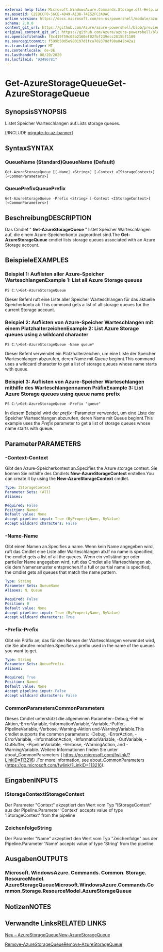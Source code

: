 ```yaml
---
external help file: Microsoft.WindowsAzure.Commands.Storage.dll-Help.xml
ms.assetid: C2EBCCF0-56CE-4D49-A138-74E52FC3A9AC
online version: https://docs.microsoft.com/en-us/powershell/module/azure.storage/get-azurestoragequeue
schema: 2.0.0
content_git_url: https://github.com/Azure/azure-powershell/blob/preview/src/Storage/Commands.Storage/help/Get-AzureStorageQueue.md
original_content_git_url: https://github.com/Azure/azure-powershell/blob/preview/src/Storage/Commands.Storage/help/Get-AzureStorageQueue.md
ms.openlocfilehash: f8c419f59c05b2160ef02fbf239ecc2815bf1109
ms.sourcegitcommit: f599b50d5e980197d1fca769378df90a842b42a1
ms.translationtype: MT
ms.contentlocale: de-DE
ms.lasthandoff: 08/20/2020
ms.locfileid: "93496781"
---
```

# <span data-ttu-id="d3fc6-101">Get-AzureStorageQueue</span><span class="sxs-lookup"><span data-stu-id="d3fc6-101">Get-AzureStorageQueue</span></span>

## <span data-ttu-id="d3fc6-102">Synopsis</span><span class="sxs-lookup"><span data-stu-id="d3fc6-102">SYNOPSIS</span></span>
<span data-ttu-id="d3fc6-103">Listet Speicher Warteschlangen auf.</span><span class="sxs-lookup"><span data-stu-id="d3fc6-103">Lists storage queues.</span></span>

[!INCLUDE [migrate-to-az-banner](../../includes/migrate-to-az-banner.md)]

## <span data-ttu-id="d3fc6-104">Syntax</span><span class="sxs-lookup"><span data-stu-id="d3fc6-104">SYNTAX</span></span>

### <span data-ttu-id="d3fc6-105">QueueName (Standard)</span><span class="sxs-lookup"><span data-stu-id="d3fc6-105">QueueName (Default)</span></span>
```
Get-AzureStorageQueue [[-Name] <String>] [-Context <IStorageContext>] [<CommonParameters>]
```

### <span data-ttu-id="d3fc6-106">QueuePrefix</span><span class="sxs-lookup"><span data-stu-id="d3fc6-106">QueuePrefix</span></span>
```
Get-AzureStorageQueue -Prefix <String> [-Context <IStorageContext>] [<CommonParameters>]
```

## <span data-ttu-id="d3fc6-107">Beschreibung</span><span class="sxs-lookup"><span data-stu-id="d3fc6-107">DESCRIPTION</span></span>
<span data-ttu-id="d3fc6-108">Das Cmdlet " **Get-AzureStorageQueue** " listet Speicher Warteschlangen auf, die einem Azure-Speicherkonto zugeordnet sind.</span><span class="sxs-lookup"><span data-stu-id="d3fc6-108">The **Get-AzureStorageQueue** cmdlet lists storage queues associated with an Azure Storage account.</span></span>

## <span data-ttu-id="d3fc6-109">Beispiele</span><span class="sxs-lookup"><span data-stu-id="d3fc6-109">EXAMPLES</span></span>

### <span data-ttu-id="d3fc6-110">Beispiel 1: Auflisten aller Azure-Speicher Warteschlangen</span><span class="sxs-lookup"><span data-stu-id="d3fc6-110">Example 1: List all Azure Storage queues</span></span>
```
PS C:\>Get-AzureStorageQueue
```

<span data-ttu-id="d3fc6-111">Dieser Befehl ruft eine Liste aller Speicher Warteschlangen für das aktuelle Speicherkonto ab.</span><span class="sxs-lookup"><span data-stu-id="d3fc6-111">This command gets a list of all storage queues for the current Storage account.</span></span>

### <span data-ttu-id="d3fc6-112">Beispiel 2: Auflisten von Azure-Speicher Warteschlangen mit einem Platzhalterzeichen</span><span class="sxs-lookup"><span data-stu-id="d3fc6-112">Example 2: List Azure Storage queues using a wildcard character</span></span>
```
PS C:\>Get-AzureStorageQueue -Name queue*
```

<span data-ttu-id="d3fc6-113">Dieser Befehl verwendet ein Platzhalterzeichen, um eine Liste der Speicher Warteschlangen abzurufen, deren Name mit Queue beginnt.</span><span class="sxs-lookup"><span data-stu-id="d3fc6-113">This command uses a wildcard character to get a list of storage queues whose name starts with queue.</span></span>

### <span data-ttu-id="d3fc6-114">Beispiel 3: Auflisten von Azure-Speicher Warteschlangen mithilfe des Warteschlangennamen Präfix</span><span class="sxs-lookup"><span data-stu-id="d3fc6-114">Example 3: List Azure Storage queues using queue name prefix</span></span>
```
PS C:\>Get-AzureStorageQueue -Prefix "queue"
```

<span data-ttu-id="d3fc6-115">In diesem Beispiel wird der *prefix* -Parameter verwendet, um eine Liste der Speicher Warteschlangen abzurufen, deren Name mit Queue beginnt.</span><span class="sxs-lookup"><span data-stu-id="d3fc6-115">This example uses the *Prefix* parameter to get a list of storage queues whose name starts with queue.</span></span>

## <span data-ttu-id="d3fc6-116">Parameter</span><span class="sxs-lookup"><span data-stu-id="d3fc6-116">PARAMETERS</span></span>

### <span data-ttu-id="d3fc6-117">-Context</span><span class="sxs-lookup"><span data-stu-id="d3fc6-117">-Context</span></span>
<span data-ttu-id="d3fc6-118">Gibt den Azure-Speicherkontext an.</span><span class="sxs-lookup"><span data-stu-id="d3fc6-118">Specifies the Azure storage context.</span></span>
<span data-ttu-id="d3fc6-119">Sie können Sie mithilfe des Cmdlets **New-AzureStorageContext** erstellen.</span><span class="sxs-lookup"><span data-stu-id="d3fc6-119">You can create it by using the **New-AzureStorageContext** cmdlet.</span></span>

```yaml
Type: IStorageContext
Parameter Sets: (All)
Aliases: 

Required: False
Position: Named
Default value: None
Accept pipeline input: True (ByPropertyName, ByValue)
Accept wildcard characters: False
```

### <span data-ttu-id="d3fc6-120">-Name</span><span class="sxs-lookup"><span data-stu-id="d3fc6-120">-Name</span></span>
<span data-ttu-id="d3fc6-121">Gibt einen Namen an.</span><span class="sxs-lookup"><span data-stu-id="d3fc6-121">Specifies a name.</span></span>
<span data-ttu-id="d3fc6-122">Wenn kein Name angegeben wird, ruft das Cmdlet eine Liste aller Warteschlangen ab.</span><span class="sxs-lookup"><span data-stu-id="d3fc6-122">If no name is specified, the cmdlet gets a list of all the queues.</span></span>
<span data-ttu-id="d3fc6-123">Wenn ein vollständiger oder partieller Name angegeben wird, ruft das Cmdlet alle Warteschlangen ab, die dem Namensmuster entsprechen.</span><span class="sxs-lookup"><span data-stu-id="d3fc6-123">If a full or partial name is specified, the cmdlet gets all queues that match the name pattern.</span></span>

```yaml
Type: String
Parameter Sets: QueueName
Aliases: N, Queue

Required: False
Position: 0
Default value: None
Accept pipeline input: True (ByPropertyName, ByValue)
Accept wildcard characters: True
```

### <span data-ttu-id="d3fc6-124">-Prefix</span><span class="sxs-lookup"><span data-stu-id="d3fc6-124">-Prefix</span></span>
<span data-ttu-id="d3fc6-125">Gibt ein Präfix an, das für den Namen der Warteschlangen verwendet wird, die Sie abrufen möchten.</span><span class="sxs-lookup"><span data-stu-id="d3fc6-125">Specifies a prefix used in the name of the queues you want to get.</span></span>

```yaml
Type: String
Parameter Sets: QueuePrefix
Aliases: 

Required: True
Position: Named
Default value: None
Accept pipeline input: False
Accept wildcard characters: False
```

### <span data-ttu-id="d3fc6-126">CommonParameters</span><span class="sxs-lookup"><span data-stu-id="d3fc6-126">CommonParameters</span></span>
<span data-ttu-id="d3fc6-127">Dieses Cmdlet unterstützt die allgemeinen Parameter:-Debug,-Fehler Aktion,-ErrorVariable,-InformationVariable,-Variable,-Puffer,-PipelineVariable,-Verbose,-Warning-Aktion und-WarningVariable.</span><span class="sxs-lookup"><span data-stu-id="d3fc6-127">This cmdlet supports the common parameters: -Debug, -ErrorAction, -ErrorVariable, -InformationAction, -InformationVariable, -OutVariable, -OutBuffer, -PipelineVariable, -Verbose, -WarningAction, and -WarningVariable.</span></span> <span data-ttu-id="d3fc6-128">Weitere Informationen finden Sie unter about_CommonParameters ( https://go.microsoft.com/fwlink/?LinkID=113216) .</span><span class="sxs-lookup"><span data-stu-id="d3fc6-128">For more information, see about_CommonParameters (https://go.microsoft.com/fwlink/?LinkID=113216).</span></span>

## <span data-ttu-id="d3fc6-129">Eingaben</span><span class="sxs-lookup"><span data-stu-id="d3fc6-129">INPUTS</span></span>

### <span data-ttu-id="d3fc6-130">IStorageContext</span><span class="sxs-lookup"><span data-stu-id="d3fc6-130">IStorageContext</span></span>

<span data-ttu-id="d3fc6-131">Der Parameter "Context" akzeptiert den Wert vom Typ "IStorageContext" aus der Pipeline.</span><span class="sxs-lookup"><span data-stu-id="d3fc6-131">Parameter 'Context' accepts value of type 'IStorageContext' from the pipeline</span></span>

### <span data-ttu-id="d3fc6-132">Zeichenfolge</span><span class="sxs-lookup"><span data-stu-id="d3fc6-132">String</span></span>

<span data-ttu-id="d3fc6-133">Der Parameter "Name" akzeptiert den Wert vom Typ "Zeichenfolge" aus der Pipeline.</span><span class="sxs-lookup"><span data-stu-id="d3fc6-133">Parameter 'Name' accepts value of type 'String' from the pipeline</span></span>

## <span data-ttu-id="d3fc6-134">Ausgaben</span><span class="sxs-lookup"><span data-stu-id="d3fc6-134">OUTPUTS</span></span>

### <span data-ttu-id="d3fc6-135">Microsoft. WindowsAzure. Commands. Common. Storage. ResourceModel. AzureStorageQueue</span><span class="sxs-lookup"><span data-stu-id="d3fc6-135">Microsoft.WindowsAzure.Commands.Common.Storage.ResourceModel.AzureStorageQueue</span></span>

## <span data-ttu-id="d3fc6-136">Notizen</span><span class="sxs-lookup"><span data-stu-id="d3fc6-136">NOTES</span></span>

## <span data-ttu-id="d3fc6-137">Verwandte Links</span><span class="sxs-lookup"><span data-stu-id="d3fc6-137">RELATED LINKS</span></span>

[<span data-ttu-id="d3fc6-138">Neu – AzureStorageQueue</span><span class="sxs-lookup"><span data-stu-id="d3fc6-138">New-AzureStorageQueue</span></span>](./New-AzureStorageQueue.md)

[<span data-ttu-id="d3fc6-139">Remove-AzureStorageQueue</span><span class="sxs-lookup"><span data-stu-id="d3fc6-139">Remove-AzureStorageQueue</span></span>](./Remove-AzureStorageQueue.md)


